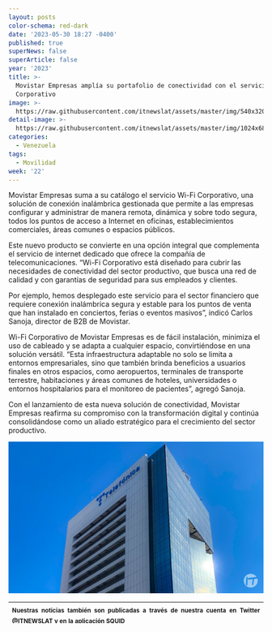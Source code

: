 ```yaml
---
layout: posts
color-schema: red-dark
date: '2023-05-30 18:27 -0400'
published: true
superNews: false
superArticle: false
year: '2023'
title: >-
  Movistar Empresas amplía su portafolio de conectividad con el servicio Wi-Fi
  Corporativo
image: >-
  https://raw.githubusercontent.com/itnewslat/assets/master/img/540x320/Torre-Movistar-p.jpg
detail-image: >-
  https://raw.githubusercontent.com/itnewslat/assets/master/img/1024x680/Torre-Movistar-g.jpg
categories:
  - Venezuela
tags:
  - Movilidad
week: '22'
---
```

Movistar Empresas suma a su catálogo el servicio Wi-Fi Corporativo, una solución de conexión inalámbrica gestionada que permite a las empresas configurar y administrar de manera remota, dinámica y sobre todo segura, todos los puntos de acceso a Internet en oficinas, establecimientos comerciales, áreas comunes o espacios públicos.
 
Este nuevo producto se convierte en una opción integral que complementa el servicio de internet dedicado que ofrece la compañía de telecomunicaciones. “Wi-Fi Corporativo está diseñado para cubrir las necesidades de conectividad del sector productivo, que busca una red de calidad y con garantías de seguridad para sus empleados y clientes. 

Por ejemplo, hemos desplegado este servicio para el sector financiero que requiere conexión inalámbrica segura y estable para los puntos de venta que han instalado en conciertos, ferias o eventos masivos”, indicó Carlos Sanoja, director de B2B de Movistar. 

Wi-Fi Corporativo de Movistar Empresas es de fácil instalación, minimiza el uso de cableado y se adapta a cualquier espacio, convirtiéndose en una solución versátil. “Esta infraestructura adaptable no solo se limita a entornos empresariales, sino que también brinda beneficios a usuarios finales en otros espacios, como aeropuertos, terminales de transporte terrestre, habitaciones y áreas comunes de hoteles, universidades o entornos hospitalarios para el monitoreo de pacientes”, agregó Sanoja.

Con el lanzamiento de esta nueva solución de conectividad, Movistar Empresas reafirma su compromiso con la transformación digital y continúa consolidándose como un aliado estratégico para el crecimiento del sector productivo.  

![](https://raw.githubusercontent.com/itnewslat/assets/master/img/540x320/Torre-Movistar-p.jpg)

<table style="height: 42px;" width="569">
<tbody>
<tr>
<td style="text-align: justify;"><sub><strong>Nuestras noticias también son publicadas a través de nuestra cuenta en Twitter <a href="https://twitter.com/itnewslat?lang=es">@ITNEWSLAT</a> y en la aplicación <a href="https://squidapp.co/en/">SQUID</a></strong></sub></td>
</tr>
</tbody>
</table>